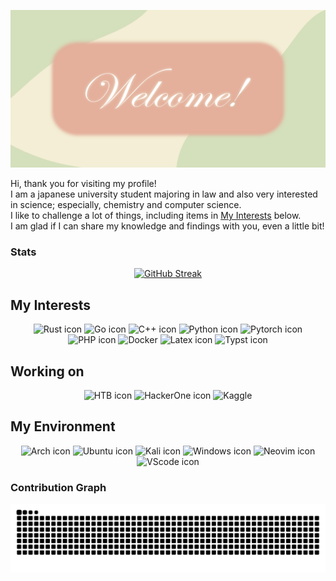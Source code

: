 ![banner](https://github.com/UTshion/UTshion/blob/main/img/banner.png)

Hi, thank you for visiting my profile!<br>
I am a japanese university student majoring in law and also very interested in science; especially, chemistry and computer science.<br>
I like to challenge a lot of things, including items in [My Interests](#my-interests) below.<br>
I am glad if I can share my knowledge and findings with you, even a little bit!

### Stats

<!--
<img src="https://github-readme-streak-stats.herokuapp.com/?user=UTshion&theme=radical" />
-->


<div align="center">

[![GitHub Streak](https://streak-stats.demolab.com?user=UTshion&theme=horizon&border_radius=5)](https://git.io/streak-stats)

</div>

## My Interests

<p align="center">

<img alt="Rust icon" src="https://img.shields.io/badge/Rust-%23000000?style=for-the-badge&logo=rust&logoColor=white">

<img alt="Go icon" src="https://img.shields.io/badge/Go-%2300ADD8?style=for-the-badge&logo=go&logoColor=white">

<img alt="C++ icon" src="https://img.shields.io/badge/c%2B%2B-%2300599C?style=for-the-badge&logo=cplusplus&logoColor=white">

<img alt="Python icon" src="https://img.shields.io/badge/Python-%233776AB?style=for-the-badge&logo=python&logoColor=white">

<img alt="Pytorch icon" src="https://img.shields.io/badge/Pytorch-%23EE4C2C?style=for-the-badge&logo=python&logoColor=white">

<img alt="PHP icon" src="https://img.shields.io/badge/PHP-%23777BB4?style=for-the-badge&logo=php&logoColor=white">

<img alt="Docker" src="https://img.shields.io/badge/Docker-%232496ED?style=for-the-badge&logo=docker&logoColor=white">

<img alt="Latex icon" src="https://img.shields.io/badge/Latex-%23008080?style=for-the-badge&logo=latex&logoColor=white">

<img alt="Typst icon" src="https://img.shields.io/badge/Typst-239DAD?style=for-the-badge&logo=typst&logoColor=white">

</p>

## Working on

<p align="center">

<img alt="HTB icon" src="https://img.shields.io/badge/Hack_The_Box-%239FEF00?style=for-the-badge&logo=hackthebox&logoColor=white">

<img alt="HackerOne icon" src="https://img.shields.io/badge/Hacker_One-%23494649?style=for-the-badge&logo=hackerone&logoColor=white">

<img alt="Kaggle" src="https://img.shields.io/badge/Kaggle-%2320BEFF?style=for-the-badge&logo=kaggle&logoColor=white">

</p>

## My Environment

<p align="center">

<img alt="Arch icon" src="https://img.shields.io/badge/Arch_linux-%232a2a2a?style=for-the-badge&logo=archlinux&logoColor=%#1793D1">

<img alt="Ubuntu icon" src="https://img.shields.io/badge/Ubuntu-%232a2a2a?style=for-the-badge&logo=ubuntu&logoColor=%23E95420">

<img alt="Kali icon" src="https://img.shields.io/badge/kali_linux-%232a2a2a?style=for-the-badge&logo=kalilinux&logoColor=%23557C94">

<img alt="Windows icon" src="https://img.shields.io/badge/Windows-%232a2a2a?style=for-the-badge&logo=windows11&logoColor=%23557C94">

<img alt="Neovim icon" src="https://img.shields.io/badge/Neovim-gray?style=for-the-badge&logo=neovim&logoColor=%2357A143">
<img alt="VScode icon" src="https://img.shields.io/badge/VScode-gray?style=for-the-badge&logo=visualstudiocode&logoColor=%23007ACC">

</p>

### Contribution Graph

<picture>
	  <source media="(prefers-color-scheme: dark)" srcset="https://raw.githubusercontent.com/UTshion/UTshion/output/github-contribution-grid-snake-dark.svg">
  <source media="(prefers-color-scheme: light)" srcset="https://raw.githubusercontent.com/UTshion/UTshion/output/github-contribution-grid-snake.svg">
  <img alt="github contribution grid snake animation" src="https://raw.githubusercontent.com/UTshion/UTshion/output/github-contribution-grid-snake.svg">
</picture>
